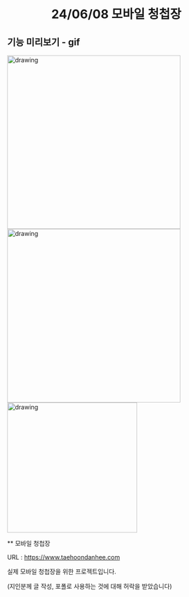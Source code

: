 <h1 align="center">24/06/08 모바일 청첩장</h1>

## 기능 미리보기 - gif
<img src="https://github.com/Hal-ang/mobile_wedding/assets/68503014/89eb6f56-7f75-41c4-b778-3c3d74de2a45" alt="drawing" width="400"/>
<img src="https://github.com/Hal-ang/mobile_wedding/assets/68503014/0d7baa61-1190-4c84-ab3c-9075cdf1777e" alt="drawing" width="400"/>


<img src="https://github.com/Hal-ang/mobile_wedding/assets/68503014/e0c2da87-4068-46c6-a412-9cbf0c2043c5" alt="drawing" width="300"/>

<br>

** 모바일 청첩장

URL : https://www.taehoondanhee.com

실제 모바일 청첩장을 위한 프로젝트입니다.

(지인분께 글 작성, 포폴로 사용하는 것에 대해 허락을 받았습니다)


